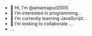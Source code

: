 - 👋 Hi, I’m @amanrajput2000
- 👀 I’m interested in programming...
- 🌱 I’m currently learning JavaScript...
- 💞️ I’m looking to collaborate  ...
-  ...

<!---
amanrajput2000/amanrajput2000 is a ✨ special ✨ repository because its `README.md` (this file) appears on your GitHub profile.
You can click the Preview link to take a look at your changes.
--->
